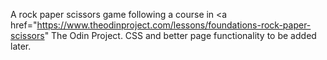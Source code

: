 A rock paper scissors game following a course in <a href="https://www.theodinproject.com/lessons/foundations-rock-paper-scissors" </a>
The Odin Project. CSS and better page functionality to be added later.